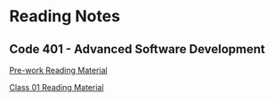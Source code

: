# Reading Notes

## Code 401 - Advanced Software Development

[Pre-work Reading Material](https://jarrell28.github.io/reading-notes/prework)

[Class 01 Reading Material](https://jarrell28.github.io/reading-notes/class01)